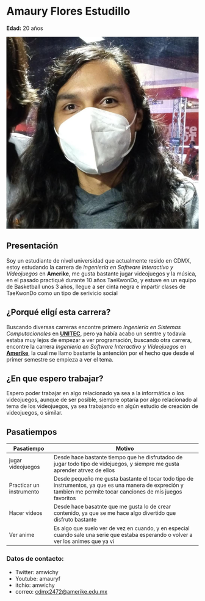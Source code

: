 # Amaury Flores Estudillo 
**Edad:** 20 años

![yo](assets/foto.jpeg)

## Presentación

Soy un estudiante de nivel universidad que actualmente resido en CDMX, estoy estudando la carrera de _Ingeniería en Software Interactivo y Videojuegos_ en **Amerike**, me gusta bastante jugar videojuegos y la música, en el pasado practiqué durante 10 años TaeKwonDo, y estuve en un equipo de Basketball unos 3 años, llegue a ser cinta negra e impartir clases de TaeKwonDo como un tipo de serivicio social

## ¿Porqué eligí esta carrera?

Buscando diversas carreras encontre primero _Ingeniería en Sistemas Computacionales_ en [**UNITEC**](https://www.unitec.mx/), pero ya había acabo un semtre y todavía estaba muy lejos de empezar a ver programación, buscando otra carrera, encontre la carrera _Ingeniería en Software Interactivo y Videojuegos_ en [**Amerike**](https://amerike.edu.mx/), la cual me llamo bastante la antención por el hecho que desde el primer semestre se empieza a ver el tema.

## ¿En que espero trabajar?

Espero poder trabajar en algo relacionado ya sea a la informática o los videojuegos, aunque de ser posible, siempre optaría por algo relacionado al tema de los videojuegos, ya sea trabajando en algún estudio de creación de videojuegos, o similar.

## Pasatiempos

| Pasatiempo | Motivo | 
|-|-|
| jugar videojuegos | Desde hace bastante tiempo que he disfrutadoo de jugar todo tipo de videjuegos, y siempre me gusta aprender atrvez de ellos
| Practicar un instrumento | Desde pequeño me gusta bastante el tocar todo tipo de instrumentos, ya que es una manera de expreción y tambien me permite tocar canciones de mis juegos favoritos |
| Hacer videos | Desde hace basatnte que me gusta lo de crear contenido, ya que se me hace algo divertido que disfruto bastante | 
|Ver anime | Es algo que suelo ver de vez en cuando, y en especial cuando sale una serie que estaba esperando o volver a ver los animes que ya vi

### Datos de contacto:
- Twitter: amwichy
- Youtube: amauryf
- itchio: amwichy
- correo: cdmx2472@amerike.edu.mx

